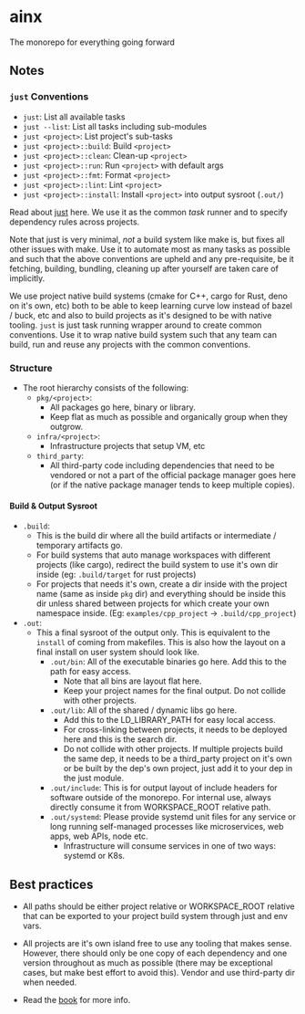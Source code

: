 # ainx

The monorepo for everything going forward 

## Notes

### `just` Conventions

- `just`: List all available tasks
- `just --list`: List all tasks including sub-modules
- `just <project>`: List project's sub-tasks
- `just <project>::build`: Build `<project>`
- `just <project>::clean`: Clean-up `<project>`
- `just <project>::run`: Run `<project>` with default args
- `just <project>::fmt`: Format `<project>`
- `just <project>::lint`: Lint `<project>`
- `just <project>::install`: Install `<project>` into output sysroot (`.out/`)

Read about [just](https://github.com/casey/just) here. We use it as the common _task_ runner and to specify dependency
rules across projects.

Note that just is very minimal, _not_ a build system like make is, but fixes all other issues with make. Use it to
automate most as many tasks as possible and such that the above conventions are upheld and any pre-requisite, be it
fetching, building, bundling, cleaning up after yourself are taken care of implicitly.

We use project native build systems (cmake for C++, cargo for Rust, deno on it's own, etc) both to be able to keep
learning curve low instead of bazel / buck, etc and also to build projects as it's designed to be with native tooling.
`just` is just task running wrapper around to create common conventions. Use it to wrap native build system such
that any team can build, run and reuse any projects with the common conventions.

### Structure

- The root hierarchy consists of the following:
  - `pkg/<project>`:
    - All packages go here, binary or library.
    - Keep flat as much as possible and organically group when they outgrow.
  - `infra/<project>`:
    - Infrastructure projects that setup VM, etc
  - `third_party`:
    - All third-party code including dependencies that need to be vendored or not
      a part of the official package manager goes here (or if the native package
      manager tends to keep multiple copies).

#### Build & Output Sysroot

- `.build`:
  - This is the build dir where all the build artifacts or intermediate / temporary artifacts go.
  - For build systems that auto manage workspaces with different projects (like cargo), redirect the build system
    to use it's own dir inside (eg: `.build/target` for rust projects)
  - For projects that needs it's own, create a dir inside with the project name  (same as inside `pkg` dir) and 
    everything should be inside this dir unless shared between projects for which create your own namespace inside.
    (Eg: `examples/cpp_project` -> `.build/cpp_project`)
- `.out`:
  - This a final sysroot of the output only. This is equivalent to the `install` of coming from makefiles.
    This is also how the layout on a final install on user system should look like.
    - `.out/bin`: All of the executable binaries go here. Add this to the path for easy access.
      - Note that all bins are layout flat here.
      - Keep your project names for the final output. Do not collide with other projects.
    - `.out/lib`: All of the shared / dynamic libs go here.
      - Add this to the LD_LIBRARY_PATH for easy local access.
      - For cross-linking between projects, it needs to be deployed here and this is the search dir.
      - Do not collide with other projects. If multiple projects build the same dep, it needs to be a third_party
        project on it's own or be built by the dep's own project, just add it to your dep in the just module.
    - `.out/include`: This is for output layout of include headers for software outside of the monorepo. For internal
      use, always directly consume it from WORKSPACE_ROOT relative path.
    - `.out/systemd`: Please provide systemd unit files for any service or long running self-managed processes like
      microservices, web apps, web APIs, node etc.
      - Infrastructure will consume services in one of two ways: systemd or K8s.

## Best practices

- All paths should be either project relative or WORKSPACE_ROOT relative that can be exported to your
  project build system through just and env vars.
- All projects are it's own island free to use any tooling that makes sense. However, there should only be one copy of
  each dependency and one version throughout as much as possible (there may be exceptional cases, but make best effort
  to avoid this). Vendor and use third-party dir when needed.

- Read the [book](./book/README.md) for more info.

